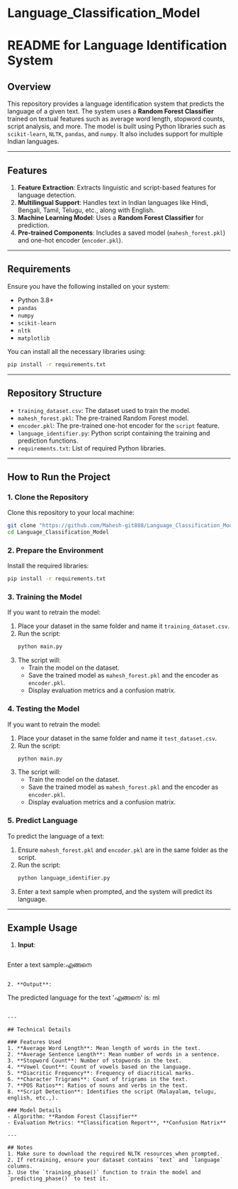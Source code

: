 # Language_Classification_Model



# README for Language Identification System

## Overview
This repository provides a language identification system that predicts the language of a given text. The system uses a **Random Forest Classifier** trained on textual features such as average word length, stopword counts, script analysis, and more. The model is built using Python libraries such as `scikit-learn`, `NLTK`, `pandas`, and `numpy`. It also includes support for multiple Indian languages.

---

## Features
1. **Feature Extraction**: Extracts linguistic and script-based features for language detection.
2. **Multilingual Support**: Handles text in Indian languages like Hindi, Bengali, Tamil, Telugu, etc., along with English.
3. **Machine Learning Model**: Uses a **Random Forest Classifier** for prediction.
4. **Pre-trained Components**: Includes a saved model (`mahesh_forest.pkl`) and one-hot encoder (`encoder.pkl`).

---

## Requirements
Ensure you have the following installed on your system:

- Python 3.8+
- `pandas`
- `numpy`
- `scikit-learn`
- `nltk`
- `matplotlib`

You can install all the necessary libraries using:

```bash
pip install -r requirements.txt
```

---

## Repository Structure
- `training_dataset.csv`: The dataset used to train the model.
- `mahesh_forest.pkl`: The pre-trained Random Forest model.
- `encoder.pkl`: The pre-trained one-hot encoder for the `script` feature.
- `language_identifier.py`: Python script containing the training and prediction functions.
- `requirements.txt`: List of required Python libraries.

---

## How to Run the Project

### 1. Clone the Repository
Clone this repository to your local machine:
```bash
git clone "https://github.com/Mahesh-git888/Language_Classification_Model.git"
cd Language_Classification_Model
```

### 2. Prepare the Environment
Install the required libraries:
```bash
pip install -r requirements.txt
```

### 3. Training the Model 
If you want to retrain the model:
1. Place your dataset in the same folder and name it `training_dataset.csv`.
2. Run the script:
   ```bash
   python main.py
   ```
3. The script will:
   - Train the model on the dataset.
   - Save the trained model as `mahesh_forest.pkl` and the encoder as `encoder.pkl`.
   - Display evaluation metrics and a confusion matrix.

### 4. Testing the Model
If you want to retrain the model:
1. Place your dataset in the same folder and name it `test_dataset.csv`.
2. Run the script:
   ```bash
   python main.py
   ```
3. The script will:
   - Train the model on the dataset.
   - Save the trained model as `mahesh_forest.pkl` and the encoder as `encoder.pkl`.
   - Display evaluation metrics and a confusion matrix.


### 5. Predict Language
To predict the language of a text:
1. Ensure `mahesh_forest.pkl` and `encoder.pkl` are in the same folder as the script.
2. Run the script:
   ```bash
   python language_identifier.py
   ```
3. Enter a text sample when prompted, and the system will predict its language.

---

## Example Usage

1. **Input**: 
   ```
Enter a text sample:എങ്ങനെ
   ```

2. **Output**:
   ```
   The predicted language for the text 'എങ്ങനെ' is: ml
   ```

---

## Technical Details

### Features Used
1. **Average Word Length**: Mean length of words in the text.
2. **Average Sentence Length**: Mean number of words in a sentence.
3. **Stopword Count**: Number of stopwords in the text.
4. **Vowel Count**: Count of vowels based on the language.
5. **Diacritic Frequency**: Frequency of diacritical marks.
6. **Character Trigrams**: Count of trigrams in the text.
7. **POS Ratios**: Ratios of nouns and verbs in the text.
8. **Script Detection**: Identifies the script (Malayalam, telugu, english, etc.,).

### Model Details
- Algorithm: **Random Forest Classifier**
- Evaluation Metrics: **Classification Report**, **Confusion Matrix**

---

## Notes
1. Make sure to download the required NLTK resources when prompted.
2. If retraining, ensure your dataset contains `text` and `language` columns.
3. Use the `training_phase()` function to train the model and `predicting_phase()` to test it.

